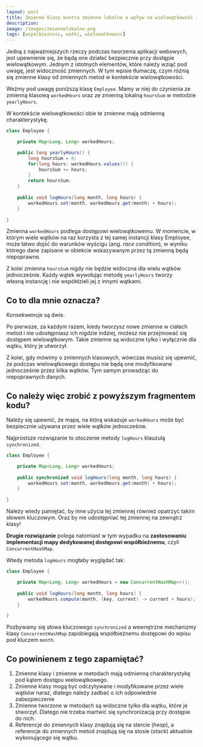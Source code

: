 ```yaml
---
layout: post
title: Zmienne klasy kontra zmienne lokalne a wpływ na wielowątkowość ⚔️
description: 
image: /images/zmiennelokalne.png
tags: [wspolbieznosc, watki, wielowatkowosc]
---
```


Jedną z najważniejszych rzeczy podczas tworzenia aplikacji webowych, jest upewnienie się, że będą one działać bezpiecznie przy dostępie wielowątkowym. Jednym z istotnych elementów, które należy wziąć pod uwagę, jest widoczność zmiennych. 
W tym wpisie tłumaczę, czym różnią się zmienne klasy od zmiennych metod w kontekście wielowątkowości.

Weźmy pod uwagę poniższą klasę `Employee`. Mamy w niej do czynienia ze zmienną klasową `workedHours` oraz ze zmienną lokalną `hoursSum` w metodzie `yearlyHours`.

W kontekście wielowątkowości obie te zmienne mają odmienną charakterystykę.

```java
class Employee {

    private Map<Long, Long> workedHours;

    public long yearlyHours() {
        long hoursSum = 0;
        for(long hours: workedHours.values()) {
            hoursSum += hours;
        }
        return hoursSum;
    }
    
    public void logHours(long month, long hours) {
        workedHours.set(month, workedHours.get(month) + hours);
    }

}
```

Zmienna `workedHours` podlega dostępowi wielowątkowemu. W momencie, w którym wiele wątków na raz korzysta z tej samej instancji klasy Employee, może łatwo dojść do warunków wyścigu (ang. _race condition_), w wyniku którego dane zapisane w obiekcie wskazywanym przez tą zmienną będą niepoprawne.

Z kolei zmienna `hoursSum` nigdy nie będzie widoczna dla wielu wątków jednocześnie. Każdy wątek wywołując metodę `yearlyHours` tworzy własną instancję i nie współdzieli jej z innymi wątkami.

## Co to dla mnie oznacza?
Konsekwencje są dwie. 

Po pierwsze, za każdym razem, kiedy tworzysz nowe zmienne w ciałach metod i nie udostępniasz ich nigdzie indziej, możesz nie przejmować się dostępem wielowątkowym. Takie zmienne są widoczne tylko i wyłącznie dla wątku, który je utworzył.

Z kolei, gdy mówimy o zmiennych klasowych, wówczas musisz się upewnić, że podczas wielowątkowego dostępu nie będą one modyfikowane jednocześnie przez kilka wątków. Tym samym prowadząc do niepoprawnych danych.

## Co należy więc zrobić z powyższym fragmentem kodu?

Należy się upewnić, że mapa, na którą wskazuje `workedHours` może być bezpiecznie używana przez wiele wątków jednocześnie.

Najprostsze rozwiązanie to otoczenie metody `logHours` klauzulą `synchronized`.


```java
class Employee {

    private Map<Long, Long> workedHours;
    
    public synchronized void logHours(long month, long hours) {
        workedHours.set(month, workedHours.get(month) + hours);
    }

}
```

Należy wtedy pamiętać, by inne użycia tej zmiennej również opatrzyć takim słowem kluczowym. Oraz by nie udostępniać tej zmiennej na zewnątrz klasy!

**Drugie rozwiązanie** polega natomiast w tym wypadku na **zastosowaniu implementacji mapy dedykowanej dostępowi współbieżnemu**, czyli `ConcurrentHashMap`.

Wtedy metoda `logHours` mogłaby wyglądać tak:

```java
class Employee {

    private Map<Long, Long> workedHours = new ConcurrentHashMap<>();
    
    public void logHours(long month, long hours) {
        workedHours.compute(month, (key, current) -> current + hours);
    }

}
```

Pozbywamy się słowa kluczowego `synchronized` a wewnętrzne mechanizmy klasy `ConcurrentHashMap` zapobiegają współbieżnemu dostępowi do wpisu pod kluczem `month`.

## Co powinienem z tego zapamiętać?

1. Zmienne klasy i zmienne w metodach mają odmienną charakterystykę pod kątem dostępu wielowątkowego.
2. Zmienne klasy mogą być odczytywane i modyfikowane przez wiele wątków naraz, dlatego należy zadbać o ich odpowiednie zabezpieczenie
3. Zmienne tworzone w metodach są widoczne tylko dla wątku, które je stworzył. Dlatego nie trzeba martwić się synchronizacją przy dostępie do nich.
4. Referencje do zmiennych klasy znajdują się na stercie (_heap_), a referencje do zmiennych metod znajdują się na stosie (_stack_) aktualnie wykonującego się wątku.

